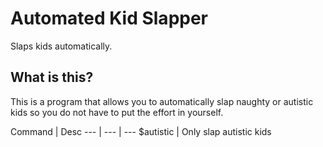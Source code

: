 # Automated Kid Slapper
Slaps kids automatically.

## What is this?
This is a program that allows you to automatically slap naughty or autistic kids so you do not have to put the effort in yourself.

Command | Desc
--- | --- | ---
$autistic | Only slap autistic kids
